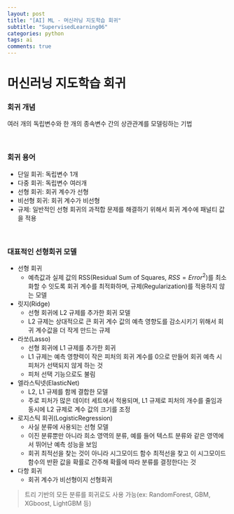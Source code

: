 ```yaml
---
layout: post
title: "[AI] ML - 머신러닝 지도학습 회귀"
subtitle: "SupervisedLearning06"
categories: python
tags: ai
comments: true
---
```

# 머신러닝 지도학습 회귀

### 회귀 개념
여러 개의 독립변수와 한 개의 종속변수 간의 상관관계를 모델링하는 기법

<br>

### 회귀 용어
- 단일 회귀: 독립변수 1개
- 다중 회귀: 독립변수 여러개
- 선형 회귀: 회귀 계수가 선형
- 비선형 회귀: 회귀 계수가 비선형
- 규제: 일반적인 선형 회귀의 과적합 문제를 해결하기 위해서 회귀 계수에 패널티 값을 적용

<br>

### 대표적인 선형회귀 모델
- 선형 회귀
    - 예측값과 실제 값의 RSS(Residual Sum of Squares, $RSS = Error^2$)를 최소화할 수 잇도록 회귀 계수를 최적화하며, 규제(Regularization)를 적용하지 않는 모델
- 릿지(Ridge)
    - 선형 회귀에 L2 규제를 추가한 회귀 모델
    - L2 규제는 상대적으로 큰 회귀 계수 값의 예측 영향도를 감소시키기 위해서 회귀 계수값을 더 작게 만드는 규제
- 라쏘(Lasso)
    - 선형 회귀에 L1 규제를 추가한 회귀
    - L1 규제는 예측 영향력이 작은 피처의 회귀 계수를 0으로 만들어 회귀 예측 시 피처가 선택되지 않게 하는 것
    - 피처 선택 기능으로도 불림
- 엘라스틱넷(ElasticNet)
    - L2, L1 규제를 함께 결합한 모델
    - 주로 피처가 많은 데이터 세트에서 적용되며, L1 규제로 피처의 개수를 줄임과 동시에 L2 규제로 계수 값의 크기를 조정
- 로지스틱 회귀(LogisticRegression)
    - 사실 분류에 사용되는 선형 모델
    - 이진 분류뿐만 아니라 희소 영역의 분류, 예를 들어 텍스트 분류와 같은 영역에서 뛰어난 예측 성능을 보임
    - 회귀 최적선을 찾는 것이 아니라 시그모이드 함수 최적선을 찾고 이 시그모이드 함수의 반환 값을 확률로 간주해 확률에 따라 분류를 결정한다는 것
- 다항 회귀
    - 회귀 계수가 비선형이지 선형회귀

> 트리 기반의 모든 분류를 회귀로도 사용 가능(ex: RandomForest, GBM, XGboost, LightGBM 등)